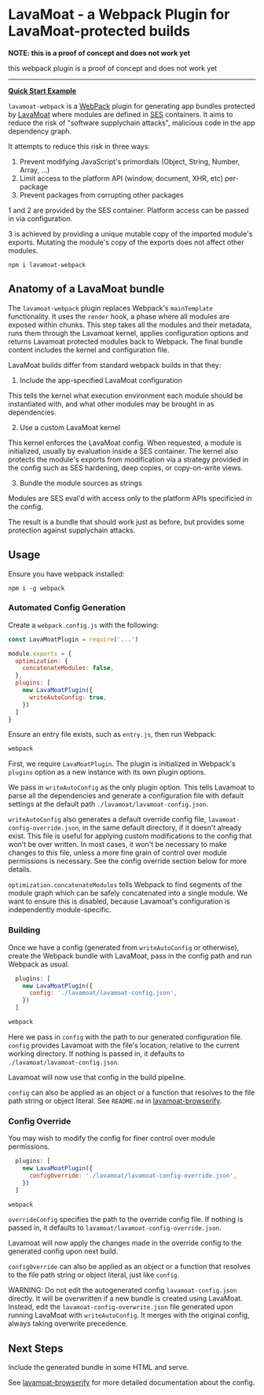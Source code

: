 # LavaMoat - a Webpack Plugin for LavaMoat-protected builds

**NOTE: this is a proof of concept and does not work yet**

this webpack plugin is a proof of concept and does not work yet

---

[**Quick Start Example**](https://github.com/LavaMoat/lavamoat-webpack/blob/master/test/project1/README.md)

`lavamoat-webpack` is a [WebPack][Webpack] plugin for generating app bundles protected by [LavaMoat](https://github.com/LavaMoat/overview) where modules are defined in [SES][SesGithub] containers. It aims to reduce the risk of "software supplychain attacks", malicious code in the app dependency graph.

It attempts to reduce this risk in three ways:
  1. Prevent modifying JavaScript's primordials (Object, String, Number, Array, ...)
  2. Limit access to the platform API (window, document, XHR, etc) per-package
  3. Prevent packages from corrupting other packages

1 and 2 are provided by the SES container. Platform access can be passed in via configuration.

3 is achieved by providing a unique mutable copy of the imported module's exports. Mutating the module's copy of the exports does not affect other modules.

[Webpack]: https://github.com/webpack/webpack
[SesGithub]: https://github.com/agoric/SES

```
npm i lavamoat-webpack
```

## Anatomy of a LavaMoat bundle

The `lavamoat-webpack` plugin replaces Webpack's `mainTemplate` functionality. It uses the `render` hook, a phase where all modules are exposed within chunks. This step takes all the modules and their metadata, runs them through the Lavamoat kernel, applies configuration options and returns Lavamoat protected modules back to Webpack. The final bundle content includes the kernel and configuration file.

LavaMoat builds differ from standard webpack builds in that they:

1. Include the app-specified LavaMoat configuration

This tells the kernel what execution environment each module should be instantiated with, and what other modules may be brought in as dependencies.

2. Use a custom LavaMoat kernel

This kernel enforces the LavaMoat config. When requested, a module is initialized, usually by evaluation inside a SES container. The kernel also protects the module's exports from modification via a strategy provided in the config such as SES hardening, deep copies, or copy-on-write views.

3. Bundle the module sources as strings

Modules are SES eval'd with access only to the platform APIs specificied in the config.

The result is a bundle that should work just as before, but provides some protection against supplychain attacks.

## Usage 

Ensure you have webpack installed:

```
npm i -g webpack
```

### Automated Config Generation

Create a `webpack.config.js` with the following:

```javascript
const LavaMoatPlugin = require('...')

module.exports = {
  optimization: {
    concatenateModules: false,
  },
  plugins: [
    new LavaMoatPlugin({
      writeAutoConfig: true,
    })
  ]
}
```

Ensure an entry file exists, such as `entry.js`, then run Webpack:

```bash
webpack
```

First, we require `LavaMoatPlugin`. The plugin is initialized in Webpack's `plugins` option as a new instance with its own plugin options.

We pass in `writeAutoConfig` as the only plugin option. This tells Lavamoat to parse all the dependencies and generate a configuration file with default settings at the default path `./lavamoat/lavamoat-config.json`.

`writeAutoConfig` also generates a default override config file, `lavamoat-config-override.json`, in the same default directory, if it doesn't already exist. This file is useful for applying custom modifications to the config that won’t be over written. In most cases, it won't be necessary to make changes to this file, unless a more fine grain of control over module permissions is necessary. See the config override section below for more details.

`optimization.concatenateModules` tells Webpack to find segments of the module graph which can be safely concatenated into a single module. We want to ensure this is disabled, because Lavamoat's configuration is independently module-specific.

### Building

Once we have a config (generated from `writeAutoConfig` or otherwise), create the Webpack bundle with LavaMoat, pass in the config path and run Webpack as usual.

```javascript
  plugins: [
    new LavaMoatPlugin({
      config: './lavamoat/lavamoat-config.json',
    })
  ]
```

```bash
webpack
```

Here we pass in `config` with the path to our generated configuration file. `config` provides Lavamoat with the file's location, relative to the current working directory. If nothing is passed in, it defaults to `./lavamoat/lavamoat-config.json`.

Lavamoat will now use that config in the build pipeline.

`config` can also be applied as an object or a function that resolves to the file path string or object literal. See `README.md` in [lavamoat-browserify](https://github.com/LavaMoat/lavamoat-browserify/blob/master/README.md).

### Config Override

You may wish to modify the config for finer control over module permissions.

```javascript
  plugins: [
    new LavaMoatPlugin({
      configOverride: './lavamoat/lavamoat-config-override.json',
    })
  ]
```

```bash
webpack
```

`overrideConfig` specifies the path to the override config file. If nothing is passed in, it defaults to `lavamoat/lavamoat-config-override.json`. 

Lavamoat will now apply the changes made in the override config to the generated config upon next build.

`configOverride` can also be applied as an object or a function that resolves to the file path string or object literal, just like `config`.

WARNING: Do not edit the autogenerated config `lavamoat-config.json` directly. It will be overwritten if a new bundle is created using LavaMoat. Instead, edit the `lavamoat-config-overwrite.json` file generated upon running LavaMoat with `writeAutoConfig`. It merges with the original config, always taking overwrite precedence. 

## Next Steps

Include the generated bundle in some HTML and serve.

See [lavamoat-browserify](https://github.com/LavaMoat/lavamoat-browserify/blob/master/README.md) for more detailed documentation about the config.



